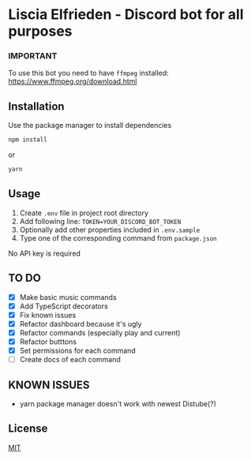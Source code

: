 # Liscia Elfrieden - Discord bot for all purposes

### IMPORTANT
To use this bot you need to have ``ffmpeg`` installed:
 https://www.ffmpeg.org/download.html

## Installation

Use the package manager to install dependencies


```bash
npm install
```
or
```bash
yarn
```

## Usage
1. Create ``.env`` file in project root directory
2. Add following line: `TOKEN=YOUR_DISCORD_BOT_TOKEN`
3. Optionally add other properties included in ``.env.sample``
4. Type one of the corresponding command from ``package.json``


No API key is required


## TO DO
- [x] Make basic music commands
- [x] Add TypeScript decorators
- [X] Fix known issues
- [X] Refactor dashboard because it's ugly
- [X] Refactor commands (especially play and current)
- [X] Refactor butttons
- [X] Set permissions for each command
- [ ] Create docs of each command

## KNOWN ISSUES
- yarn package manager doesn't work with newest Distube(?)

## License
[MIT](https://choosealicense.com/licenses/mit/)
